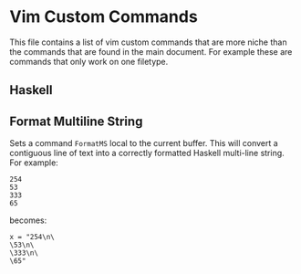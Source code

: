 # Vim Custom Commands

This file contains a list of vim custom commands that are more niche than the commands that are found in the main
document. For example these are commands that only work on one filetype.

## Haskell

## Format Multiline String

Sets a command `FormatMS` local to the current buffer. This will convert a contiguous line of text into a correctly
formatted Haskell multi-line string. For example:
```
254
53
333
65
```
becomes:
```
x = "254\n\
\53\n\
\333\n\
\65"
```

